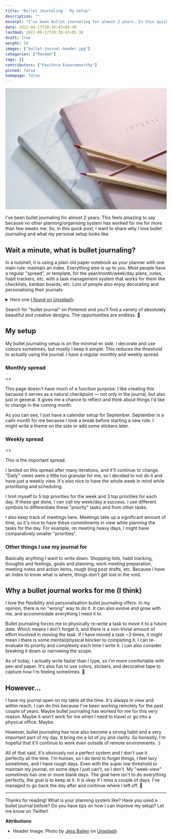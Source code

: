 ```yaml
---
title: "Bullet Journaling - My Setup"
description: ""
excerpt: "I’ve been bullet journaling for almost 2 years. In this quick post, I share why I love bullet journaling and what my personal setup looks like."
date: 2022-09-17T20:39:43+05:30
lastmod: 2022-09-17T20:39:43+05:30
draft: true
weight: 50
images: ["bullet-journal-header.jpg"]
categories: ["Random"]
tags: []
contributors: ["Pavithra Eswaramoorthy"]
pinned: false
homepage: false
---
```


<p><img src="bullet-journal-header.jpg" alt="Two color pencils resting on a notebook which has 'Journal' engraved on it."></p>

I've been bullet journaling for almost 2 years. This feels amazing to say because no other planning/organising system has worked for me for more than few weeks me. So, in this quick post, I want to share why I love bullet journaling and what my personal setup looks like.

## Wait a minute, what is bullet journaling?

In a nutshell, it is using a plain old paper notebook as your planner with one main rule: maintain an index. Everything else is up to you. Most people have a regular "spread", or template, for the year/month/week/day plans, notes, habit trackers, etc. with a task management system that works for them like checklists, kanban boards, etc. Lots of people also enjoy decorating and personalising their journals.

<details>
<summary>Here one <a href="https://unsplash.com/photos/hb00NH1JXh0">I found on Unsplash</a>:</summary>
<img src="bullet-journal-example-elaborate.jpg">
</details>

Search for "bullet journal" on Pinterest and you'll find a variety of absolutely beautiful and creative designs. The opportunities are endless. 💫

## My setup

My bullet journaling setup is on the minimal-er side. I decorate and use colours sometimes, but mostly I keep it simple. This reduces the threshold to actually using the journal. I have a regular monthly and weekly spread.

### Monthly spread

<>

This page doesn't have much of a function purpose. I like creating this because it serves as a natural checkpoint — not only in the journal, but also just in general. It gives me a chance to reflect and think about things I'd like to change in the coming month.

As you can see, I just have a calendar setup for September. September is a calm month for me because I took a break before starting a new role. I might write a theme on the side or add some stickers later.

### Weekly spread

<>

This is the important spread.

I landed on this spread after many iterations, and it'll continue to change. "Daily" views were a little too granular for me, so I decided to not do it and have just a weekly view. It's also nice to have the whole week in mind while prioritising and scheduling.

I limit myself to 5 top priorities for the week and 3 top priorities for each day. If these get done, I can call my week/day a success. I use different symbols to differentiate these "priority" tasks and from other tasks.

I also keep track of meetings here. Meetings take up a significant amount of time, so it's nice to have these commitments in view while planning the tasks for the day. For example, on meeting heavy days, I might have comparatively smaller "priorities".

### Other things I use my journal for

Basically anything I want to write down. Shopping lists, habit tracking, thoughts and feelings, goals and planning, work meeting preparation, meeting notes and action items, rough blog post drafts, etc. Because I have an index to know what is where, things don't get lost in the void.

## Why a bullet journal works for me (I think)

I love the flexibility and personalisation bullet journaling offers. In my opinion, there is no "wrong" way to do it. It can also evolve and grow with me, and accommodate everything I need it to.

Bullet journaling forces me to physically re-write a task to move it to a future date. Which means I don't forget it, and there is a non-trivial amount of effort involved in moving the task. If I have moved a task ~3 times, it might mean I there is some mental/physical blocker to completing it. I can re-evaluate its priority and complexity each time I write it. I can also consider breaking it down or narrowing the scope.

As of today, I actually write faster than I type, so I'm more comfortable with pen and paper. It's also fun to use colors, stickers, and decorative tape to capture how I'm feeling sometimes. 🎨

## However…

I have my journal open on my table all the time. It's always in view and within reach. I can do this because I've been working remotely for the past couple of years. Maybe bullet journaling has worked for me for this very reason. Maybe it won't work for me when I need to travel or go into a physical office. Maybe.

However, bullet journaling has now also become a strong habit and a very important part of my day. It bring me a lot of joy and clarity. So honestly, I'm hopeful that it'll continue to work even outside of remote environments. :)

All of that said, it's obviously not a perfect system and I don't use it perfectly all the time. I'm human, so I do tend to forget things, I feel lazy sometimes, and I have rough days. Even with the super low threshold to maintain my journal, on some days I just can't, so I don't. My "week-view" sometimes has one or more blank days. The goal here isn't to do everything perfectly, the goal is to keep at it. It is okay if I miss a couple of days. I've managed to go back the day after and continue where I left off. 🌻

---

Thanks for reading! What is your planning system like? Have you used a bullet journal before? Do you have tips on how I can improve my setup? Let me know on Twitter!

**Attributions**

- Header Image: Photo by <a href="[https://unsplash.com/@jessbaileydesigns?utm_source=unsplash&utm_medium=referral&utm_content=creditCopyText](https://unsplash.com/@jessbaileydesigns?utm_source=unsplash&utm_medium=referral&utm_content=creditCopyText)">Jess Bailey</a> on <a href="[https://unsplash.com/s/photos/bullet-journal?utm_source=unsplash&utm_medium=referral&utm_content=creditCopyText](https://unsplash.com/s/photos/bullet-journal?utm_source=unsplash&utm_medium=referral&utm_content=creditCopyText)">Unsplash</a>
